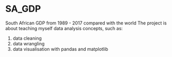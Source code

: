 # SA_GDP
South African GDP from 1989 - 2017  compared with the world
The project is about teaching myself data analysis concepts, such as:
1. data cleaning 
2. data wrangling
3. data visualisation
with pandas and matplotlib
